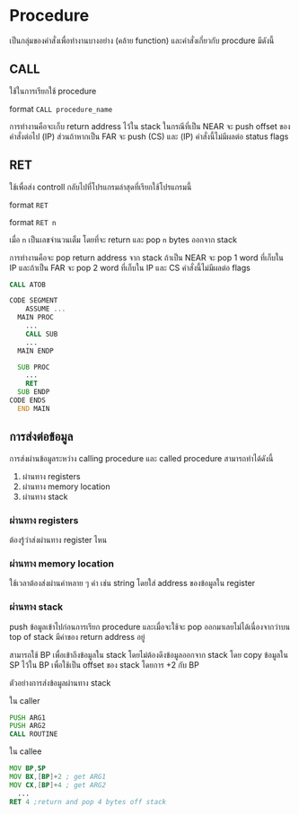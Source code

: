 # Procedure

เป็นกลุ่มของคำสั่งเพื่อทำงานบางอย่าง (คล้าย function) และคำสั่งเกี่ยวกับ procdure มีดังนี้

## CALL

ใช้ในการเรียกใช้ procedure

format `CALL procedure_name`

การทำงานคือจะเก็บ return address ไว้ใน stack ในกรณีที่เป็น NEAR จะ push offset ของคำสั่งต่อไป (IP) ส่วนถ้าหากเป็น FAR จะ push (CS) และ (IP) คำสั่งนี้ไม่มีผลต่อ status flags

## RET

ใช้เพื่อส่ง controll กลับไปที่โปรแกรมล่าสุดที่เรียกใช้โปรแกรมนี้

format `RET`

format `RET n`

เมื่อ `n` เป็นเลขจำนวนเต็ม โดยที่จะ return และ pop `n` bytes ออกจาก stack

การทำงานคือจะ pop return address จาก stack ถ้าเป็น NEAR จะ pop 1 word ที่เก็บใน IP และถ้าเป็น FAR จะ pop 2 word ที่เก็บใน IP และ CS คำสั่งนี้ไม่มีผลต่อ flags

```asm
CALL ATOB
```

```asm
CODE SEGMENT
    ASSUME ...
  MAIN PROC
    ...
    CALL SUB
    ...
  MAIN ENDP

  SUB PROC
    ...
    RET
  SUB ENDP
CODE ENDS
  END MAIN
```

## การส่งต่อข้อมูล

การส่งผ่านข้อมูลระหว่าง calling procedure และ called procedure สามารถทำได้ดังนี้

1. ผ่านทาง registers
2. ผ่านทาง memory location
3. ผ่านทาง stack

### ผ่านทาง registers

ต้องรู้ว่าส่งผ่านทาง register ไหน

### ผ่านทาง memory location

ใช้เวลาต้องส่งผ่านค่าหลาย ๆ ค่า เช่น string โดยใส่ address ของข้อมูลใน register

### ผ่านทาง stack

push ข้อมูลเข้าไปก่อนการเรียก procedure และเมื่อจะใช้จะ pop ออกมาเลยไม่ได้เนื่องจากว่าบน top of stack มีค่าของ return address อยู่

สามารถใช้ BP เพื่อเข้าถึงข้อมูลใน stack โดยไม่ต้องดึงข้อมูลออกจาก stack โดย copy ข้อมูลใน SP ไว้ใน BP เพื่อใช้เป็น offset ของ stack โดยการ +2 กับ BP

ตัวอย่างการส่งข้อมูลผ่านทาง stack

ใน caller

```asm
PUSH ARG1
PUSH ARG2
CALL ROUTINE
```

ใน callee

```asm
MOV BP,SP
MOV BX,[BP]+2 ; get ARG1
MOV CX,[BP]+4 ; get ARG2
  ...
RET 4 ;return and pop 4 bytes off stack
```
